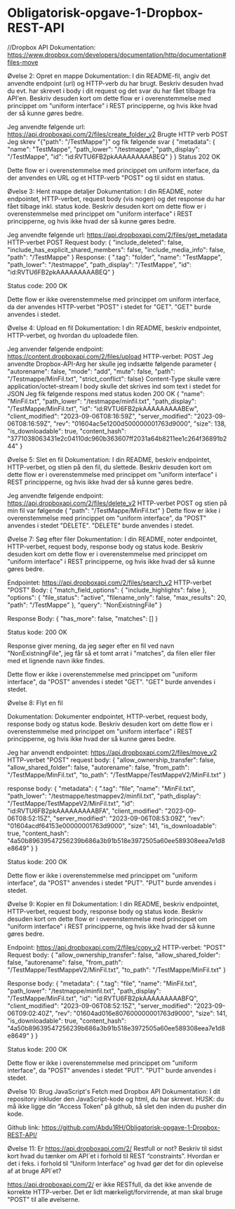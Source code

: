 # Obligatorisk-opgave-1-Dropbox-REST-API
//Dropbox API Dokumentation: https://www.dropbox.com/developers/documentation/http/documentation#files-move


Øvelse 2: Opret en mappe
Dokumentation: I din README-fil, angiv det anvendte endpoint (url) og HTTP-verb du har brugt.
Beskriv desuden hvad du evt. har skrevet i body i dit request og det svar du har fået tilbage fra API'en.
Beskriv desuden kort om dette flow er i overenstemmelse med princippet om "uniform interface"
i REST principperne, og hvis ikke hvad der så kunne gøres bedre.

Jeg anvendte følgende url: https://api.dropboxapi.com/2/files/create_folder_v2
Brugte HTTP verb POST
Jeg skrev "{"path": "/TestMappe"}" og fik følgende svar {
"metadata": {
"name": "TestMappe",
"path_lower": "/testmappe",
"path_display": "/TestMappe",
"id": "id:RVTU6FB2pkAAAAAAAAABEQ"
}
}
Status 202 OK

Dette flow er i overenstemmelse med princippet om uniform interface, da der anvendes en URL og et HTTP-verb "POST" og til sidst en status.


Øvelse 3: Hent mappe detaljer
Dokumentation: I din README, noter endpointet, HTTP-verbet, request body (vis nogen) og det response du har fået tilbage inkl. status kode.
Beskriv desuden kort om dette flow er i overenstemmelse med princippet om "uniform interface" i REST principperne, og hvis ikke hvad der så kunne gøres bedre.

Jeg anvendte følgende url: https://api.dropboxapi.com/2/files/get_metadata
HTTP-verbet POST
Request body:
{
"include_deleted": false,
"include_has_explicit_shared_members": false,
"include_media_info": false,
"path": "/TestMappe"
}
Response: {
".tag": "folder",
"name": "TestMappe",
"path_lower": "/testmappe",
"path_display": "/TestMappe",
"id": "id:RVTU6FB2pkAAAAAAAAABEQ"
}

Status code: 200 OK

Dette flow er ikke overenstemmelse med princippet om uniform interface, da der anvendes HTTP-verbet "POST" i stedet for "GET". "GET" burde anvendes i stedet.

Øvelse 4: Upload en fil
Dokumentation: I din README, beskriv endpointet, HTTP-verbet, og hvordan du uploadede filen.

Jeg anvender følgende endpoint: https://content.dropboxapi.com/2/files/upload
HTTP-verbet: POST
Jeg anvendte Dropbox-API-Arg her skulle jeg indsætte følgende parameter
{  "autorename": false,  "mode": "add",  "mute": false,  "path": "/Testmappe/MinFil.txt",  "strict_conflict": false}
Content-Type skulle være application/octet-stream
I body skulle det skrives ind som text i stedet for JSON
Jeg fik følgende respons med status koden 200 OK
{
"name": "MinFil.txt",
"path_lower": "/testmappe/minfil.txt",
"path_display": "/TestMappe/MinFil.txt",
"id": "id:RVTU6FB2pkAAAAAAAAABEw",
"client_modified": "2023-09-06T08:16:59Z",
"server_modified": "2023-09-06T08:16:59Z",
"rev": "01604ac5e1200d500000001763d9000",
"size": 138,
"is_downloadable": true,
"content_hash": "3771038063431e2c04110dc960b363607ff2031a64b8211ee1c264f36891b244"
}

Øvelse 5: Slet en fil
Dokumentation: I din README, beskriv endpointet, HTTP-verbet, og stien på den fil, du slettede.
Beskriv desuden kort om dette flow er i overenstemmelse med princippet om "uniform interface"
i REST principperne, og hvis ikke hvad der så kunne gøres bedre.

Jeg anvendte følgende endpoint: https://api.dropboxapi.com/2/files/delete_v2
HTTP-verbet POST og stien på min fil var følgende {
"path": "/TestMappe/MinFil.txt"
}
Dette flow er ikke i overenstemmelse med princippet om "uniform interface", da "POST" anvendes i stedet "DELETE". "DELETE" burde anvendes i stedet.

Øvelse 7: Søg efter filer
Dokumentation: I din README, noter endpointet, HTTP-verbet, request body, response body og status kode.
Beskriv desuden kort om dette flow er i overenstemmelse med princippet om "uniform interface"
i REST principperne, og hvis ikke hvad der så kunne gøres bedre.

Endpointet: https://api.dropboxapi.com/2/files/search_v2
HTTP-verbet "POST"
Body: {
"match_field_options": {
"include_highlights": false
},
"options": {
"file_status": "active",
"filename_only": false,
"max_results": 20,
"path": "/TestMappe"
},
"query": "NonExistningFile"
}

Response Body: {
"has_more": false,
"matches": []
}

Status kode: 200 OK

Response giver mening, da jeg søger efter en fil ved navn "NonExistningFile",
jeg får så et tomt arrat i "matches",
da filen eller filer med et lignende navn ikke findes.

Dette flow er ikke i overenstemmelse med princippet om "uniform interface", da "POST" anvendes i stedet "GET". "GET" burde anvendes i stedet.


Øvelse 8: Flyt en fil

Dokumentation: Dokumenter endpointet, HTTP-verbet, request body, response body og status kode.
Beskriv desuden kort om dette flow er i overenstemmelse med princippet om "uniform interface"
i REST principperne, og hvis ikke hvad der så kunne gøres bedre.

Jeg har anvendt endpointet: https://api.dropboxapi.com/2/files/move_v2
HTTP-verbet "POST"
request body:
{
"allow_ownership_transfer": false,
"allow_shared_folder": false,
"autorename": false,
"from_path": "/TestMappe/MinFil.txt",
"to_path": "/TestMappe/TestMappeV2/MinFil.txt"
}

response body:
{
"metadata": {
".tag": "file",
"name": "MinFil.txt",
"path_lower": "/testmappe/testmappev2/minfil.txt",
"path_display": "/TestMappe/TestMappeV2/MinFil.txt",
"id": "id:RVTU6FB2pkAAAAAAAAABFA",
"client_modified": "2023-09-06T08:52:15Z",
"server_modified": "2023-09-06T08:53:09Z",
"rev": "01604acdf64153e00000001763d9000",
"size": 141,
"is_downloadable": true,
"content_hash": "4a50b89639547256239b686a3b91b518e3972505a60ee589308eea7e1d8e8649"
}
}

Status kode: 200 OK

Dette flow er ikke i overenstemmelse med princippet om "uniform interface", da "POST" anvendes i stedet "PUT". "PUT" burde anvendes i stedet.

Øvelse 9: Kopier en fil
Dokumentation: I din README, beskriv endpointet, HTTP-verbet, request body, response body og status kode.
Beskriv desuden kort om dette flow er i overenstemmelse med princippet om "uniform interface"
i REST principperne, og hvis ikke hvad der så kunne gøres bedre.

Endpoint: https://api.dropboxapi.com/2/files/copy_v2
HTTP-verbet: "POST"
Request body:
{
"allow_ownership_transfer": false,
"allow_shared_folder": false,
"autorename": false,
"from_path": "/TestMappe/TestMappeV2/MinFil.txt",
"to_path": "/TestMappe/MinFil.txt"
}

Response body:
{
"metadata": {
".tag": "file",
"name": "MinFil.txt",
"path_lower": "/testmappe/minfil.txt",
"path_display": "/TestMappe/MinFil.txt",
"id": "id:RVTU6FB2pkAAAAAAAAABFQ",
"client_modified": "2023-09-06T08:52:15Z",
"server_modified": "2023-09-06T09:02:40Z",
"rev": "01604ad016e807600000001763d9000",
"size": 141,
"is_downloadable": true,
"content_hash": "4a50b89639547256239b686a3b91b518e3972505a60ee589308eea7e1d8e8649"
}
}

Status kode: 200 OK

Dette flow er ikke i overenstemmelse med princippet om "uniform interface", da "POST" anvendes i stedet "PUT". "PUT" burde anvendes i stedet.

Øvelse 10: Brug JavaScript's Fetch med Dropbox API
Dokumentation: I dit repository inkluder den JavaScript-kode og html, du har skrevet.
HUSK: du må ikke ligge din “Access Token” på github, så slet den inden du pusher din kode.

Github link: https://github.com/Abdu1RH/Obligatorisk-opgave-1-Dropbox-REST-API/


Øvelse 11: Er https://api.dropboxapi.com/2/ Restfull or not?
Beskriv til sidst kort hvad du tænker om API´et i forhold til REST “constraints”.
Hvordan er det i feks. i forhold til “Uniform Interface” og hvad gør det for din oplevelse af at bruge API´et?

https://api.dropboxapi.com/2/ er ikke RESTfull, da det ikke anvende de korrekte HTTP-verber.
Det er lidt mærkeligt/forvirrende, at man skal bruge "POST" til alle øvelserne.

